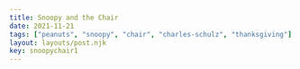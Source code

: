 ```yaml
---
title: Snoopy and the Chair
date: 2021-11-21
tags: ["peanuts", "snoopy", "chair", "charles-schulz", "thanksgiving"]
layout: layouts/post.njk
key: snoopychair1
---
```

